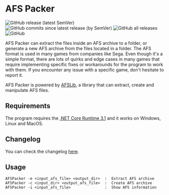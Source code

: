 # AFS Packer

![GitHub release (latest SemVer)](https://img.shields.io/github/v/release/MaikelChan/AFSPacker?sort=semver&style=for-the-badge)
![GitHub commits since latest release (by SemVer)](https://img.shields.io/github/commits-since/MaikelChan/AFSPacker/latest?color=orange&sort=semver&style=for-the-badge)
![GitHub all releases](https://img.shields.io/github/downloads/MaikelChan/AFSPacker/total?color=yellow&style=for-the-badge)
![GitHub](https://img.shields.io/github/license/MaikelChan/AFSPacker?style=for-the-badge)

AFS Packer can extract the files inside an AFS archive to a folder, or generate a new AFS archive from the files located in a folder. The AFS format is used in many games from companies like Sega. Even though it's a simple format, there are lots of quirks and edge cases in many games that require implementing specific fixes or workarounds for the program to work with them. If you encounter any issue with a specific game, don't hesitate to report it.

AFS Packer is powered by [AFSLib](https://github.com/MaikelChan/AFSLib), a library that can extract, create and manipulate AFS files.

## Requirements
The program requires the [.NET Core Runtime 3.1](https://dotnet.microsoft.com/download/dotnet-core/3.1) and it works on Windows, Linux and MacOS.

## Changelog
You can check the changelog [here](https://github.com/MaikelChan/AFSPacker/blob/v2/CHANGELOG.md).

## Usage
```
AFSPacker -e <input_afs_file> <output_dir>  :  Extract AFS archive
AFSPacker -c <input_dir> <output_afs_file>  :  Create AFS archive
AFSPacker -i <input_afs_file>               :  Show AFS information
```